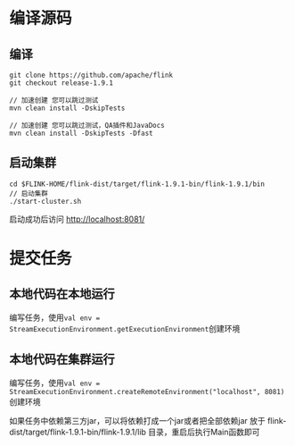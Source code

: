 
# 编译源码

## 编译
```
git clone https://github.com/apache/flink
git checkout release-1.9.1

// 加速创建 您可以跳过测试
mvn clean install -DskipTests

// 加速创建 您可以跳过测试，QA插件和JavaDocs
mvn clean install -DskipTests -Dfast
```
## 启动集群
```
cd $FLINK-HOME/flink-dist/target/flink-1.9.1-bin/flink-1.9.1/bin
// 启动集群
./start-cluster.sh
```
启动成功后访问 [http://localhost:8081/](http://localhost:8081/)

# 提交任务
## 本地代码在本地运行
编写任务，使用`val env = StreamExecutionEnvironment.getExecutionEnvironment`创建环境
## 本地代码在集群运行
编写任务，使用`val env = StreamExecutionEnvironment.createRemoteEnvironment("localhost", 8081)`创建环境

如果任务中依赖第三方jar，可以将依赖打成一个jar或者把全部依赖jar 放于 flink-dist/target/flink-1.9.1-bin/flink-1.9.1/lib 目录，重启后执行Main函数即可
